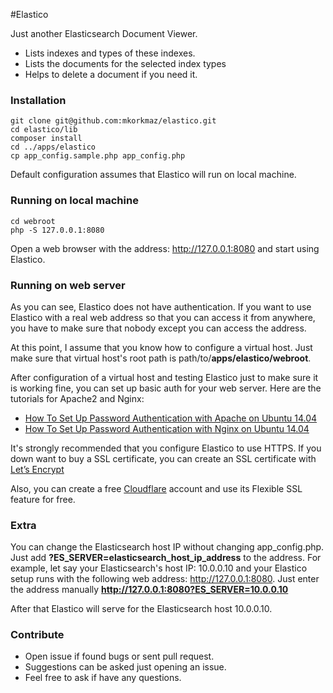 #Elastico

Just another Elasticsearch Document Viewer.

* Lists indexes and types of these indexes.
* Lists the documents for the selected index types
* Helps to delete a document if you need it.

### Installation

```
git clone git@github.com:mkorkmaz/elastico.git
cd elastico/lib
composer install
cd ../apps/elastico
cp app_config.sample.php app_config.php
```

Default configuration assumes that Elastico will run on local machine.


### Running on local machine
```
cd webroot
php -S 127.0.0.1:8080
```

Open a web browser with the address: http://127.0.0.1:8080 and start using Elastico.


### Running on web server

 As you can see, Elastico does not have authentication. If you want to use Elastico with a real web address so that you
 can access it from anywhere, you have to make sure that nobody except you can access the address.

 At this point, I assume that you know how to configure a virtual host. Just make sure that virtual host's root path is
 path/to/**apps/elastico/webroot**.

 After configuration of a virtual host and testing Elastico just to make sure it is working fine, you can set up
 basic auth for your web server. Here are the tutorials for Apache2 and Nginx:

 - [How To Set Up Password Authentication with Apache on Ubuntu 14.04](https://www.digitalocean.com/community/tutorials/how-to-set-up-password-authentication-with-apache-on-ubuntu-14-04)
 - [How To Set Up Password Authentication with Nginx on Ubuntu 14.04](https://www.digitalocean.com/community/tutorials/how-to-set-up-password-authentication-with-nginx-on-ubuntu-14-04)

 It's strongly recommended that you configure Elastico to use HTTPS. If you down want to buy a SSL certificate,
 you can create an SSL certificate with [Let’s Encrypt](https://letsencrypt.org/getting-started/)

 Also, you can create a free [Cloudflare](https://cloudflare.com) account and use its Flexible SSL feature for free.

### Extra

You can change the Elasticsearch host IP without changing app_config.php. Just add **?ES_SERVER=elasticsearch_host_ip_address** to the address.
For example, let say your Elasticsearch's host IP: 10.0.0.10 and your Elastico setup runs with the following web address: http://127.0.0.1:8080.
Just enter the address manually **http://127.0.0.1:8080?ES_SERVER=10.0.0.10**

After that Elastico will serve for the Elasticsearch host 10.0.0.10.


### Contribute
* Open issue if found bugs or sent pull request.
* Suggestions can be asked just opening an issue.
* Feel free to ask if have any questions.
